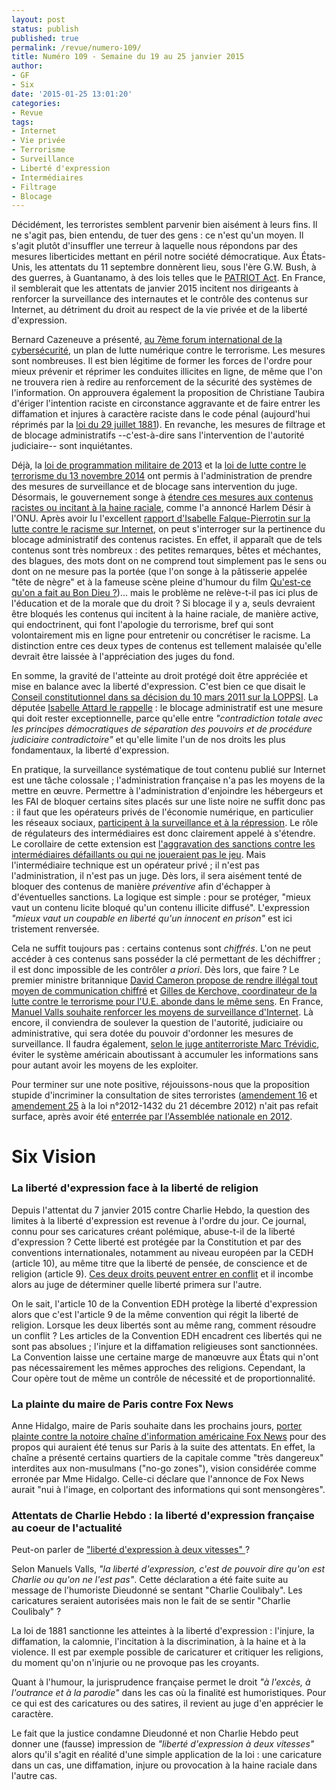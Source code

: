 ```yaml
---
layout: post
status: publish
published: true
permalink: /revue/numero-109/
title: Numéro 109 - Semaine du 19 au 25 janvier 2015
author:
- GF
- Six
date: '2015-01-25 13:01:20'
categories:
- Revue
tags:
- Internet
- Vie privée
- Terrorisme
- Surveillance
- Liberté d'expression
- Intermédiaires
- Filtrage
- Blocage
---
```



Décidément, les terroristes semblent parvenir bien aisément à leurs fins. Il ne s'agit pas, bien entendu, de tuer des gens : ce n'est qu'un moyen. Il s'agit plutôt d'insuffler une terreur à laquelle nous répondons par des mesures liberticides mettant en péril notre société démocratique. Aux États-Unis, les attentats du 11 septembre donnèrent lieu, sous l'ère G.W. Bush, à des guerres, à Guantanamo, à des lois telles que le [PATRIOT Act](http://fr.wikipedia.org/wiki/USA_PATRIOT_Act). En France, il semblerait que les attentats de janvier 2015 incitent nos dirigeants à renforcer la surveillance des internautes et le contrôle des contenus sur Internet, au détriment du droit au respect de la vie privée et de la liberté d'expression.

Bernard Cazeneuve a présenté, [au 7ème forum international de la cybersécurité](http://www.nextinpact.com/news/92807-cybercriminalite-pistes-cazeneuve-apres-attentats-charlie-hebdo.htm), un plan de lutte numérique contre le terrorisme. Les mesures sont nombreuses. Il est bien légitime de former les forces de l'ordre pour mieux prévenir et réprimer les conduites illicites en ligne, de même que l'on ne trouvera rien à redire au renforcement de la sécurité des systèmes de l'information. On approuvera également la proposition de Christiane Taubira d'ériger l'intention raciste en circonstance aggravante et de faire entrer les diffamation et injures à caractère raciste dans le code pénal (aujourd'hui réprimés par la [loi du 29 juillet 1881](http://www.legifrance.gouv.fr/affichTexte.do?cidTexte=LEGITEXT000006070722&dateTexte=20080312)). En revanche, les mesures de filtrage et de blocage administratifs --c'est-à-dire sans l'intervention de l'autorité judiciaire-- sont inquiétantes. 

Déjà, la [loi de programmation militaire de 2013](http://www.legifrance.gouv.fr/affichTexte.do?cidTexte=JORFTEXT000028338825&dateTexte&categorieLien=id) et la [loi de lutte contre le terrorisme du 13 novembre 2014](http://www.legifrance.gouv.fr/affichTexte.do?cidTexte=JORFTEXT000029754374&dateTexte=&categorieLien=id) ont permis à l'administration de prendre des mesures de surveillance et de blocage sans intervention du juge. Désormais, le gouvernement songe à [étendre ces mesures aux contenus racistes ou incitant à la haine raciale](http://www.nextinpact.com/news/92852-la-france-veut-bien-etendre-blocage-sites-sans-juge.htm), comme l'a annoncé Harlem Désir à l'ONU. Après avoir lu l'excellent [rapport d'Isabelle Falque-Pierrotin sur la lutte contre le racisme sur Internet](http://www.ladocumentationfrancaise.fr/rapports-publics/104000035/), on peut s'interroger sur la pertinence du blocage administratif des contenus racistes. En effet, il apparaît que de tels contenus sont très nombreux : des petites remarques, bêtes et méchantes, des blagues, des mots dont on ne comprend tout simplement pas le sens ou dont on ne mesure pas la portée (que l'on songe à la pâtisserie appelée "tête de nègre" et à la fameuse scène pleine d'humour du film [Qu'est-ce qu'on a fait au Bon Dieu ?](http://www.allocine.fr/film/fichefilm_gen_cfilm=222259.html))... mais le problème ne relève-t-il pas ici plus de l'éducation et de la morale que du droit ? Si blocage il y a, seuls devraient être bloqués les contenus qui incitent à la haine raciale, de manière active, qui endoctrinent, qui font l'apologie du terrorisme, bref qui sont volontairement mis en ligne pour entretenir ou concrétiser le racisme. La distinction entre ces deux types de contenus est tellement malaisée qu'elle devrait être laissée à l'appréciation des juges du fond.

En somme, la gravité de l'atteinte au droit protégé doit être appréciée et mise en balance avec la liberté d'expression. C'est bien ce que disait le [Conseil constitutionnel dans sa décision du 10 mars 2011 sur la LOPPSI](http://www.conseil-constitutionnel.fr/decision/2011/2011-625-dc/decision-n-2011-625-dc-du-10-mars-2011.94924.html). La députée [Isabelle Attard le rappelle](http://www.numerama.com/magazine/31988-isabelle-attard-met-en-garde-manuel-valls-contre-la-censure-administrative.html) : le blocage administratif est une mesure qui doit rester exceptionnelle, parce qu'elle entre _"contradiction totale avec les principes démocratiques de séparation des pouvoirs et de procédure judiciaire contradictoire"_ et qu'elle limite l'un de nos droits les plus fondamentaux, la liberté d'expression.

En pratique, la surveillance systématique de tout contenu publié sur Internet est une tâche colossale ; l'administration française n'a pas les moyens de la mettre en œuvre. Permettre à l'administration d'enjoindre les hébergeurs et les FAI de bloquer certains sites placés sur une liste noire ne suffit donc pas : il faut que les opérateurs privés de l'économie numérique, en particulier les réseaux sociaux, [participent à la surveillance et à la répression](http://actualitesdudroit.lamy.fr/Accueil/Articles/tabid/88/articleType/ArticleView/articleId/125706/Lutte-contre-le-terrorisme-appel-a-la-responsabilite-morale-de-Manuel-Valls-aux-acteurs-dinternet.aspx). Le rôle de régulateurs des intermédiaires est donc clairement appelé à s'étendre. Le corollaire de cette extension est [l'aggravation des sanctions contre les intermédiaires défaillants ou qui ne joueraient pas le jeu](http://www.numerama.com/magazine/31980-la-france-confirme-a-l-onu-l-extension-de-la-censure-sans-juge.html). Mais l'intermédiaire technique est un opérateur privé ; il n'est pas l'administration, il n'est pas un juge. Dès lors, il sera aisément tenté de bloquer des contenus de manière _préventive_ afin d'échapper à d'éventuelles sanctions. La logique est simple : pour se protéger, "mieux vaut un contenu licite bloqué qu'un contenu illicite diffusé". L'expression _"mieux vaut un coupable en liberté qu'un innocent en prison"_ est ici tristement renversée.

Cela ne suffit toujours pas : certains contenus sont _chiffrés_. L'on ne peut accéder à ces contenus sans posséder la clé permettant de les déchiffrer ; il est donc impossible de les contrôler _a priori_. Dès lors, que faire ? Le premier ministre britannique [David Cameron propose de rendre illégal tout moyen de communication chiffré](http://www.numerama.com/magazine/31844-david-cameron-veut-bannir-toute-communication-vraiment-privee.html) et [Gilles de Kerchove, coordinateur de la lutte contre le terrorisme pour l'U.E. abonde dans le même sens](http://www.numerama.com/magazine/31982-l-ue-veut-les-cles-pour-dechiffrer-toutes-les-communications-en-ligne.html). En France, [Manuel Valls souhaite renforcer les moyens de surveillance d'Internet](http://www.numerama.com/magazine/31947-manuel-valls-annonce-une-surveillance-renforcee-sur-internet.html). Là encore, il conviendra de soulever la question de l'autorité, judiciaire ou administrative, qui sera dotée du pouvoir d'ordonner les mesures de surveillance. Il faudra également, [selon le juge antiterroriste Marc Trévidic](http://abonnes.lemonde.fr/societe/article/2015/01/21/marc-trevidic-les-capacites-du-judiciaire-sont-limitees_4560156_3224.html?xtmc=trevidic&xtcr=1), éviter le système américain aboutissant à accumuler les informations sans pour autant avoir les moyens de les exploiter.

Pour terminer sur une note positive, réjouissons-nous que la proposition stupide d'incriminer la consultation de sites terroristes ([amendement 16](http://www.assemblee-nationale.fr/14/amendements/0409/16.asp) et [amendement 25](http://www.assemblee-nationale.fr/14/amendements/0409/25.asp) à la loi n°2012-1432 du 21 décembre 2012) n'ait pas refait surface, après avoir été [enterrée par l'Assemblée nationale en 2012](http://www.numerama.com/magazine/24375-sites-terroristes-le-delit-de-visite-reguliere-rejete-a-l-assemblee-nationale.html).

# Six Vision

### La liberté d'expression face à la liberté de religion

Depuis l'attentat du 7 janvier 2015 contre Charlie Hebdo, la question des limites à la liberté d'expression est revenue à l'ordre du jour. Ce journal, connu pour ses caricatures créant polémique, abuse-t-il de la liberté d'expression ? Cette liberté est protégée par la Constitution et par des conventions internationales, notamment au niveau européen par la CEDH (article 10), au même titre que la liberté de pensée, de conscience et de religion (article 9). [Ces deux droits peuvent entrer en conflit](http://tempsreel.nouvelobs.com/justice/20150120.OBS0403/hidalgo-porte-plainte-contre-la-chaine-americaine-fox-news.html?xtor=RSS-25)  et il incombe alors au juge de déterminer quelle liberté primera sur l'autre.

On le sait, l'article 10 de la Convention EDH protège la liberté d'expression alors que c'est l'article 9 de la même convention qui régit la liberté de religion. Lorsque les deux libertés sont au même rang, comment résoudre un conflit ? Les articles de la Convention EDH encadrent ces libertés qui ne sont pas absolues ; l'injure et la diffamation religieuses sont sanctionnées. La Convention laisse une certaine marge de manœuvre aux États qui n'ont pas nécessairement les mêmes approches des religions. Cependant, la Cour opère tout de même un contrôle de nécessité et de proportionnalité.

### La plainte du maire de Paris contre Fox News

Anne Hidalgo, maire de Paris souhaite dans les prochains jours, [porter plainte contre la notoire chaîne d'information américaine Fox News](http://tempsreel.nouvelobs.com/justice/20150120.OBS0403/hidalgo-porte-plainte-contre-la-chaine-americaine-fox-news.html?xtor=RSS-25)  pour des propos qui auraient été tenus sur Paris à la suite des attentats. En effet, la chaîne a présenté certains quartiers de la capitale comme "très dangereux" interdites aux non-musulmans ("no-go zones"), vision considérée comme erronée par Mme Hidalgo. Celle-ci déclare que l'annonce de Fox News aurait "nui à l'image, en colportant des informations qui sont mensongères". 

### Attentats de Charlie Hebdo : la liberté d'expression française au coeur de l'actualité

Peut-on parler de ["liberté d'expression à deux vitesses" ](http://tempsreel.nouvelobs.com/charlie-hebdo/20150120.OBS0346/une-liberte-d-expression-a-deux-vitesses-7-questions-pour-comprendre.html?xtor=RSS-25) ?

Selon Manuels Valls, _"la liberté d'expression, c'est de pouvoir dire qu'on est Charlie ou qu'on ne l'est pas"_. Cette déclaration a été faite suite au message de l'humoriste Dieudonné se sentant "Charlie Coulibaly". Les caricatures seraient autorisées mais non le fait de se sentir "Charlie Coulibaly" ? 

La loi de 1881 sanctionne les atteintes à la liberté d'expression : l'injure, la diffamation, la calomnie, l'incitation à la discrimination, à la haine et à la violence. Il est par exemple possible de caricaturer et critiquer les religions, du moment qu'on n'injurie ou ne provoque pas les croyants. 

Quant à l'humour, la jurisprudence française permet le droit _"à l'excès, à l'outrance et à la parodie"_ dans les cas où la finalité est humoristiques. Pour ce qui est des caricatures ou des satires, il revient au juge d'en apprécier le caractère.

Le fait que la justice condamne Dieudonné et non Charlie Hebdo peut donner une (fausse) impression de _"liberté d'expression à deux vitesses"_ alors qu'il s'agit en réalité d'une simple application de la loi : une caricature dans un cas, une diffamation, injure ou provocation à la haine raciale dans l'autre cas. 












